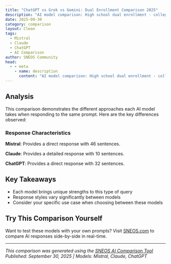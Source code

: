 ```yaml
---
title: "ChatGPT vs Grok vs Gemini: Dual Enrollment Comparison 2025"
description: "AI model comparison: High school dual enrollment - college credits before graduation..."
date: 2025-09-30
category: comparison
layout: Clean
tags:
  - Mistral
  - Claude
  - ChatGPT
  - AI Comparison
author: SNEOS Community
head:
  - - meta
    - name: description
      content: "AI model comparison: High school dual enrollment - college credits before graduation..."
---
```


<ChatComparison
  title="ChatGPT vs Grok vs Gemini: Dual Enrollment Comparison 2025"
  prompt="High school dual enrollment - college credits before graduation"
  :responses='{
    "Mistral": "High school dual enrollment programs allow students to earn college credits while still in high school. These programs can be a great way for students to get a head start on their college education, save money on tuition, and explore different academic fields. Here are some key points about dual enrollment:\n\n### Benefits of Dual Enrollment\n1. **Early College Experience**: Students get a taste of college-level coursework, which can help them transition more smoothly to college after high school.\n2. **Cost Savings**: Dual enrollment courses are often less expensive than traditional college courses, and some programs may even be free for high school students.\n3. **Time Efficiency**: Earning college credits in high school can reduce the time needed to complete a college degree.\n4. **Academic Exploration**: Students can explore different subjects and career paths before committing to a major.\n5. **College Readiness**: Dual enrollment can help students develop the study skills and academic discipline needed for college success.\n\n### Types of Dual Enrollment Programs\n1. **Concurrent Enrollment**: Students take college courses at a local college or university while still enrolled in high school.\n2. **Dual Credit**: Students earn both high school and college credit for the same course.\n3. **Early College High Schools**: Specialized high schools that allow students to earn an associate degree or up to two years of college credit while completing their high school diploma.\n4. **Online Courses**: Some colleges offer online courses that high school students can take for dual credit.\n\n### Eligibility and Requirements\n1. **Academic Standing**: Students typically need to meet certain academic criteria, such as a minimum GPA or standardized test scores.\n2. **Age and Grade Level**: Most programs are open to juniors and seniors, but some may accept sophomores or even freshmen.\n3. **Application Process**: Students usually need to apply to the dual enrollment program and may need to submit transcripts, test scores, and letters of recommendation.\n4. **Course Selection**: Students may need to choose from a list of approved courses that are eligible for dual credit.\n\n### Considerations\n1. **Workload**: College courses can be more demanding than high school courses, so students need to be prepared for the increased workload.\n2. **Scheduling**: Balancing high school and college courses can be challenging, so good time management skills are essential.\n3. **Credit Transfer**: Not all colleges accept dual enrollment credits, so it\u0027s important to check with potential colleges to ensure credits will transfer.\n4. **Financial Aid**: Some dual enrollment programs may affect financial aid eligibility, so it\u0027s important to understand the implications.\n\n### Steps to Get Started\n1. **Research Programs**: Look into dual enrollment options available in your area.\n2. **Talk to Counselors**: Consult with high school and college counselors to understand the requirements and benefits.\n3. **Apply Early**: Start the application process early to ensure you meet all deadlines.\n4. **Plan Your Schedule**: Work with your counselors to create a balanced schedule that includes both high school and college courses.\n\nDual enrollment can be a valuable opportunity for high school students to accelerate their academic progress and prepare for college. It\u0027s important to carefully consider the benefits and challenges before committing to a program.",
    "Claude": "Dual enrollment is a great way for motivated high school students to get a head start on college! Here\u0027s what you need to know:\n\n## What is Dual Enrollment?\nPrograms that allow high school students to take college courses and earn both high school and college credit simultaneously.\n\n## Benefits\n- **Cost savings**: Often free or heavily discounted\n- **Academic acceleration**: Graduate college faster or take lighter course loads\n- **College experience**: Adapt to college-level work while still in high school\n- **Transcript boost**: Demonstrates academic rigor to college admissions\n\n## Common Options\n- **Community college partnerships**: Most popular and accessible\n- **University programs**: Some 4-year schools offer dual enrollment\n- **Online courses**: Flexible scheduling options\n- **On-campus high school**: College instructors teach at your school\n\n## Typical Requirements\n- Minimum GPA (usually 3.0\u002B)\n- Grade level (often juniors/seniors)\n- Placement test scores\n- Parent/counselor approval\n- Prerequisites for specific courses\n\n## Important Considerations\n- **Credit transfer**: Verify credits will transfer to your target colleges\n- **Course difficulty**: College pace is faster and more demanding\n- **Time management**: Balance with high school requirements\n- **College GPA**: These grades become part of your permanent college record\n\n## Getting Started\n1. Talk to your high school counselor\n2. Research local community college programs\n3. Meet with college advisors\n4. Plan course sequence carefully\n5. Apply early (limited spots available)\n\nWould you like specific information about any aspect of dual enrollment?",
    "ChatGPT": "High school dual enrollment programs allow high school students to take college-level courses and earn college credits before graduating from high school. Here\u2019s a general overview of how dual enrollment works and its benefits:\n\n### What is Dual Enrollment?\n\n- **Dual enrollment** (sometimes called concurrent enrollment) means a student is enrolled in both high school and college simultaneously.\n- Students take college courses, which could be at a college campus, online, or sometimes at their high school with college-approved instructors.\n- Credits earned count toward both high school graduation requirements and college credit.\n\n### Benefits of Dual Enrollment\n\n- **Get a head start on college:** Earn transferable college credits early, potentially reducing the time and cost of college.\n- **Experience college-level coursework:** Helps students prepare academically and emotionally for college.\n- **Save money:** Many dual enrollment courses are offered at reduced rates or free.\n- **Explore majors:** Allows students to try out college subjects before committing to a major.\n- **Boost college applications:** Demonstrates academic readiness.\n\n### Eligibility and Requirements\n\n- Eligibility criteria vary by state, school district, and college.\n- Often requires a minimum GPA, standardized test scores, or placement tests.\n- Students usually must be in 11th or 12th grade.\n- Parental consent and school approval are generally necessary.\n\n### Steps to Participate\n\n1. **Check availability:** Contact your high school counselor or local colleges to see if dual enrollment is an option.\n2. **Understand the requirements:** Learn about eligibility, course options, costs, and transferability.\n3. **Application process:** Submit applications or forms to both your high school and the college.\n4. **Register for classes:** Once accepted, register for approved college courses.\n5. **Complete coursework:** Attend classes and complete assignments.\n6. **Transcript management:** Ensure credits are recorded on both high school and college transcripts.\n\n### Things to Consider\n\n- **Transferability of credits:** Not all credits transfer to every college. Confirm with prospective colleges.\n- **Workload:** College courses can be more demanding than high school classes.\n- **Balance:** Students should balance dual enrollment with high school and extracurricular activities.\n- **Cost:** Some programs are free; others charge tuition or fees.\n\nIf you want specific information about your state or school district\u2019s dual enrollment program, let me know!"
  }'
  published-date="14:22"
/>

## Analysis

This comparison demonstrates the different approaches each AI model takes when responding to the same prompt. Here are the key differences observed:

### Response Characteristics

**Mistral**: Provides a direct response with 46 sentences. 

**Claude**: Provides a detailed response with 10 sentences. 

**ChatGPT**: Provides a direct response with 32 sentences. 

## Key Takeaways

- Each model brings unique strengths to this type of query
- Response styles vary significantly between models
- Consider your specific use case when choosing between these models

## Try This Comparison Yourself

Want to test these models with your own prompts? Visit [SNEOS.com](https://sneos.com) to compare AI responses side-by-side in real-time.

---

*This comparison was generated using the [SNEOS AI Comparison Tool](https://sneos.com)*
*Published: September 30, 2025 | Models: Mistral, Claude, ChatGPT*
